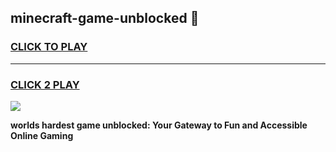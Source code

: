 
## minecraft-game-unblocked 👋
<h3>
<a href="https://premium.freeplayer.one?title=minecraft-game-unblocked&ref=14F">CLICK TO PLAY</a></h3>
<hr>

<h3>
<a href="https://premium.freeplayer.one?title=minecraft-game-unblocked&ref=14F">CLICK 2 PLAY</a>
  
</h3>

<a href="https://premium.freeplayer.one?title=minecraft-game-unblocked&ref=12F/"><img src="https://clearcache.store/games.png"></a>


**worlds hardest game unblocked: Your Gateway to Fun and Accessible Online Gaming**
